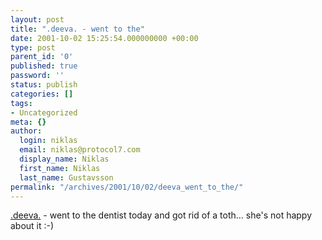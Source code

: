 ```yaml
---
layout: post
title: ".deeva. - went to the"
date: 2001-10-02 15:25:54.000000000 +00:00
type: post
parent_id: '0'
published: true
password: ''
status: publish
categories: []
tags:
- Uncategorized
meta: {}
author:
  login: niklas
  email: niklas@protocol7.com
  display_name: Niklas
  first_name: Niklas
  last_name: Gustavsson
permalink: "/archives/2001/10/02/deeva_went_to_the/"
---
```

[.deeva.](http://www.protocol7.com/deeva/) - went to the dentist today and got rid of a toth... she's not happy about it :-)

